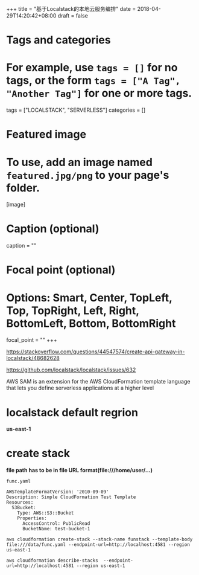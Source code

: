 +++
title = "基于Localstack的本地云服务编排"
date = 2018-04-29T14:20:42+08:00
draft = false

# Tags and categories
# For example, use `tags = []` for no tags, or the form `tags = ["A Tag", "Another Tag"]` for one or more tags.
tags = ["LOCALSTACK", "SERVERLESS"]
categories = []

# Featured image
# To use, add an image named `featured.jpg/png` to your page's folder. 
[image]
  # Caption (optional)
  caption = ""

  # Focal point (optional)
  # Options: Smart, Center, TopLeft, Top, TopRight, Left, Right, BottomLeft, Bottom, BottomRight
  focal_point = ""
+++


https://stackoverflow.com/questions/44547574/create-api-gateway-in-localstack/48682628




https://github.com/localstack/localstack/issues/632

AWS SAM is an extension for the AWS CloudFormation template language that lets you define serverless
applications at a higher level

# localstack default regrion


**us-east-1**


# create stack 

**file path has to be in file URL format(file:///home/user/...)**

`func.yaml`

```
AWSTemplateFormatVersion: '2010-09-09'
Description: Simple CloudFormation Test Template
Resources:
  S3Bucket:
    Type: AWS::S3::Bucket
    Properties:
      AccessControl: PublicRead
      BucketName: test-bucket-1
```

```
aws cloudformation create-stack --stack-name funstack --template-body file:///data/func.yaml --endpoint-url=http://localhost:4581 --region us-east-1
```


```
aws cloudformation describe-stacks  --endpoint-url=http://localhost:4581 --region us-east-1


```


